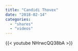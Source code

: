 ```yaml
---
title: "Candidi Thovex"
date: "2018-02-14"
categories:
  - "shares"
  - "videos"
---
```


{{< youtube NHrwcQQ38bA >}}
